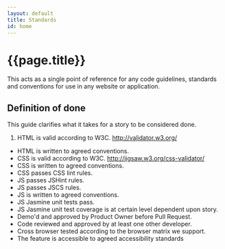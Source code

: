```yaml
---
layout: default
title: Standards
id: home
---
```


# {{page.title}}

This acts as a single point of reference for any code guidelines, standards and conventions for use in any website or application.

## Definition of done

This guide clarifies what it takes for a story to be considered done.

1. HTML is valid according to W3C. http://validator.w3.org/
* HTML is written to agreed conventions.
* CSS is valid according to W3C. http://jigsaw.w3.org/css-validator/
* CSS is written to agreed conventions.
* CSS passes CSS lint rules.
* JS passes JSHint rules.
* JS passes JSCS rules.
* JS is written to agreed conventions.
* JS Jasmine unit tests pass.
* JS Jasmine unit test coverage is at certain level dependent upon story.
* Demo'd and approved by Product Owner before Pull Request.
* Code reviewed and approved by at least one other developer.
* Cross browser tested according to the browser matrix we support.
* The feature is accessible to agreed accessibility standards
